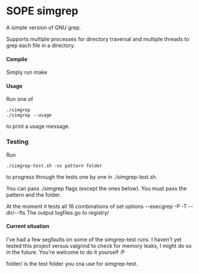 # SOPE simgrep

A simple version of GNU grep.

Supports multiple processes for directory traversal
and multiple threads to grep each file in a directory.


#### Compile

Simply run make


#### Usage

Run	one of

	./simgrep
	./simgrep --usage

to print a usage message.


### Testing

Run

	./simgrep-test.sh -nc pattern folder

to progress through the tests one by one in ./simgrep-test.sh.

You can pass ./simgrep flags (except the ones below).
You must pass the pattern and the folder.

At the moment it tests all 16 combinations of set options
	--execgrep
	-P
	-T
	--dir/--fts
The output logfiles go to registry/


#### Current situation

I've had a few segfaults on some of the simgrep-test runs. I haven't yet
tested this project versus valgrind to check for memory leaks, I might do
so in the future. You're welcome to do it yourself :P

folder/ is the test folder you cna use for simgrep-test.
